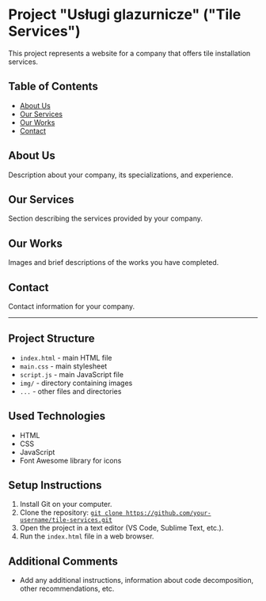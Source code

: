 # Project "Usługi glazurnicze" ("Tile Services")

This project represents a website for a company that offers tile installation services.

## Table of Contents

- [About Us](#about-us)
- [Our Services](#our-services)
- [Our Works](#our-works)
- [Contact](#contact)

## About Us

Description about your company, its specializations, and experience.

## Our Services

Section describing the services provided by your company.

## Our Works

Images and brief descriptions of the works you have completed.

## Contact

Contact information for your company.

---

## Project Structure

- `index.html` - main HTML file
- `main.css` - main stylesheet
- `script.js` - main JavaScript file
- `img/` - directory containing images
- `...` - other files and directories

## Used Technologies

- HTML
- CSS
- JavaScript
- Font Awesome library for icons

## Setup Instructions

1. Install Git on your computer.
2. Clone the repository: [`git clone https://github.com/your-username/tile-services.git`](https://github.com/AnastasiiaSemeniukk/UG.github.io.git)
3. Open the project in a text editor (VS Code, Sublime Text, etc.).
4. Run the `index.html` file in a web browser.

## Additional Comments

- Add any additional instructions, information about code decomposition, other recommendations, etc.



